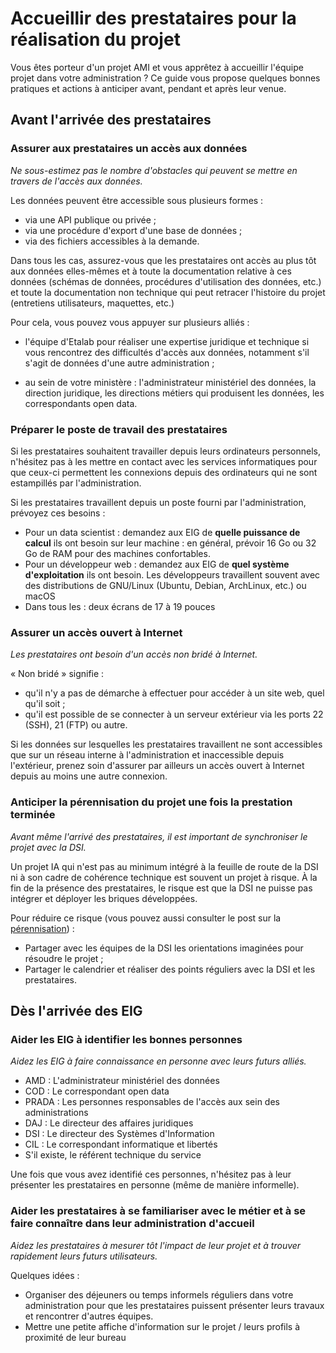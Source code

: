 # Accueillir des prestataires pour la réalisation du projet 



Vous êtes porteur d'un projet AMI et vous apprêtez à accueillir l'équipe projet dans votre administration ? Ce guide vous propose quelques bonnes pratiques et actions à anticiper avant, pendant et après leur venue.

## Avant l'arrivée des prestataires

### Assurer aux prestataires un accès aux données

*Ne sous-estimez pas le nombre d'obstacles qui peuvent se mettre en travers de l'accès aux données.*

Les données peuvent être accessible sous plusieurs formes :

- via une API publique ou privée ;
- via une procédure d'export d'une base de données ;
- via des fichiers accessibles à la demande.

Dans tous les cas, assurez-vous que les prestataires ont accès au plus tôt aux données elles-mêmes et à toute la documentation relative à ces données (schémas de données, procédures d'utilisation des données, etc.) et toute la documentation non technique qui peut retracer l'histoire du projet (entretiens utilisateurs, maquettes, etc.)

Pour cela, vous pouvez vous appuyer sur plusieurs alliés :

- l'équipe d'Etalab pour réaliser une expertise juridique et technique si vous rencontrez des difficultés d'accès aux données, notamment s'il s'agit de données d'une autre administration ;

- au sein de votre ministère : l'administrateur ministériel des données, la direction juridique, les directions métiers qui produisent les données, les correspondants open data.


### Préparer le poste de travail des prestataires


Si les prestataires souhaitent travailler depuis leurs ordinateurs personnels, n'hésitez pas à les mettre en contact avec les services informatiques pour que ceux-ci permettent les connexions depuis des ordinateurs qui ne sont estampillés par l'administration.

Si les prestataires travaillent depuis un poste fourni par l'administration, prévoyez ces besoins :

- Pour un data scientist : demandez aux EIG de **quelle puissance de calcul** ils ont besoin sur leur machine : en général, prévoir 16 Go ou 32 Go de RAM pour des machines confortables.
- Pour un développeur web : demandez aux EIG de **quel système d'exploitation** ils ont besoin.  Les développeurs travaillent souvent avec des distributions de GNU/Linux (Ubuntu, Debian, ArchLinux, etc.) ou macOS
- Dans tous les : deux écrans de 17 à 19 pouces


### Assurer un accès ouvert à Internet

*Les prestataires ont besoin d'un accès non bridé à Internet.*

« Non bridé » signifie :
- qu'il n'y a pas de démarche à effectuer pour accéder à un site web, quel qu'il soit ;
- qu'il est possible de se connecter à un serveur extérieur via les ports 22 (SSH), 21 (FTP) ou autre.

Si les données sur lesquelles les prestataires travaillent ne sont accessibles que sur un réseau interne à l'administration et inaccessible depuis l'extérieur, prenez soin d'assurer par ailleurs un accès ouvert à Internet depuis au moins une autre connexion.




### Anticiper la pérennisation du projet une fois la prestation terminée

*Avant même l'arrivé des prestataires, il est important de synchroniser le projet avec la DSI.*

Un projet IA qui n'est pas au minimum intégré à la feuille de route de la DSI ni à son cadre de cohérence technique est souvent un projet à risque. À la fin de la présence des prestataires, le risque est que la DSI ne puisse pas intégrer et déployer les briques développées.

Pour réduire ce risque (vous pouvez aussi consulter le post sur la [pérennisation](https://entrepreneur-interet-general.etalab.gouv.fr/posts/2018/05/24/atelier-construction-plan-actions-avec-les-dsi/)) :

- Partager avec les équipes de la DSI les orientations imaginées pour résoudre le projet ;
- Partager le calendrier et réaliser des points réguliers avec la DSI
    et les prestataires.


## Dès l'arrivée des EIG


### Aider les EIG à identifier les bonnes personnes

*Aidez les EIG à faire connaissance en personne avec leurs futurs alliés.*

- AMD : L'administrateur ministériel des données
- COD : Le correspondant open data
- PRADA : Les personnes responsables de l'accès aux sein des administrations
- DAJ : Le directeur des affaires juridiques
- DSI : Le directeur des Systèmes d'Information
- CIL : Le correspondant informatique et libertés
- S'il existe, le référent technique du service

Une fois que vous avez identifié ces personnes, n'hésitez pas à leur présenter les prestataires en personne (même de manière informelle).


### Aider les prestataires à se familiariser avec le métier et à se faire connaître dans leur administration d'accueil

*Aidez les prestataires à mesurer tôt l'impact de leur projet et à trouver rapidement leurs futurs utilisateurs.*

Quelques idées :

- Organiser des déjeuners ou temps informels réguliers dans votre administration pour que les prestataires puissent présenter leurs travaux et rencontrer d'autres équipes.
- Mettre une petite affiche d'information sur le projet / leurs profils à proximité de leur bureau




